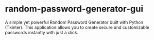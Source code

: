 # random-password-generator-gui
A simple yet powerful Random Password Generator built with Python (Tkinter).   This application allows you to create secure and customizable passwords instantly with just a click.
